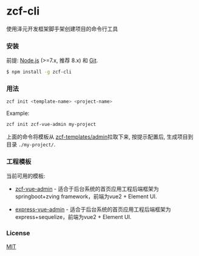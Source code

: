 # zcf-cli

使用泽元开发框架脚手架创建项目的命令行工具

### 安装

前提: [Node.js](https://nodejs.org/en/) (>=7.x, 推荐 8.x) 和 [Git](https://git-scm.com/).

``` bash
$ npm install -g zcf-cli
```

### 用法

``` bash
zcf init <template-name> <project-name>
```

Example:

``` bash
zcf init zcf-vue-admin my-project
```

上面的命令将模板从 [zcf-templates/admin](https://github.com/zhouzhihu/admin)拉取下来, 按提示配置后, 生成项目到目录 `./my-project/`.

### 工程模板

当前可用的模板:

- [zcf-vue-admin](https://github.com/abeet/zcf-vue-admin) - 适合于后台系统的首页应用工程后端框架为springboot+zving framework，前端为vue2 + Element UI.

- [express-vue-admin](https://github.com/abeet/express-vue-admin) - 适合于后台系统的首页应用工程后端框架为express+sequelize，前端为vue2 + Element UI.

### License

[MIT](http://opensource.org/licenses/MIT)

